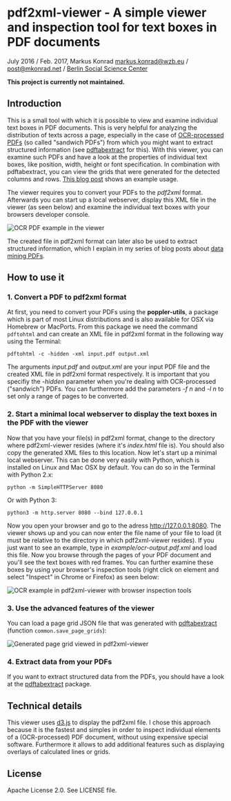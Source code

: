 # pdf2xml-viewer - A simple viewer and inspection tool for text boxes in PDF documents

July 2016 / Feb. 2017, Markus Konrad <markus.konrad@wzb.eu> / <post@mkonrad.net> / [Berlin Social Science Center](https://www.wzb.eu/en)

**This project is currently not maintained.**

## Introduction

This is a small tool with which it is possible to view and examine individual text boxes in PDF documents. This is
very helpful for analyzing the distribution of texts across a page, especially in the case of
[OCR-processed PDFs](https://en.wikipedia.org/wiki/Optical_character_recognition) (so called "sandwich PDFs") from
which you might want to extract structured information (see 
[pdftabextract](https://github.com/WZBSocialScienceCenter/pdftabextract) for this). With this viewer, you can examine
such PDFs and have a look at the properties of individual text boxes, like position, width, height or font
specification. In combination with pdftabextract, you can view the grids that were generated for the detected columns and rows. [This blog post](https://datascience.blog.wzb.eu/2017/02/16/data-mining-ocr-pdfs-using-pdftabextract-to-liberate-tabular-data-from-scanned-documents/) shows an example usage.

The viewer requires you to convert your PDFs to the *pdf2xml* format. Afterwards
you can start up a local webserver, display this XML file in the viewer (as seen below) and examine the individual
text boxes with your browsers developer console.

![OCR PDF example in the viewer](https://datascience.blog.wzb.eu/wp-content/uploads/10/2017/02/pdf2xml-viewer-page.png)

The created file in pdf2xml format can later also be used to extract structured information, which I explain in my
series of blog posts about [data mining PDFs](https://datascience.blog.wzb.eu/category/pdfs/).

## How to use it

### 1. Convert a PDF to pdf2xml format

At first, you need to convert your PDFs using the **poppler-utils**, a package which is part of most Linux distributions
and is also available for OSX via Homebrew or MacPorts. From this package we need the command `pdftohtml` and can create
an XML file in pdf2xml format in the following way using the Terminal:

```
pdftohtml -c -hidden -xml input.pdf output.xml
```

The arguments *input.pdf* and *output.xml* are your input PDF file and the created XML file in pdf2xml format
respectively. It is important that you specifiy the *-hidden* parameter when you're dealing with OCR-processed
("sandwich") PDFs. You can furthermore add the parameters *-f n* and *-l n* to set only a range of pages to be
converted.

### 2. Start a minimal local webserver to display the text boxes in the PDF with the viewer

Now that you have your file(s) in pdf2xml format, change to the directory where pdf2xml-viewer resides (where it's
*index.html* file is). You should also copy the generated XML files to this location. Now let's start up a minimal
local webserver. This can be done very easily with Python, which is installed on Linux and Mac OSX by default.
You can do so in the Terminal with Python 2.x:

```
python -m SimpleHTTPServer 8080
```

Or with Python 3:
```
python3 -m http.server 8080 --bind 127.0.0.1
```

Now you open your browser and go to the adress http://127.0.0.1:8080. The viewer shows up and you can now enter the
file name of your file to load (it must be relative to the directory in which pdf2xml-viewer resides). If you just
want to see an example, type in *example/ocr-output.pdf.xml* and load this file. Now you browse through the pages of
your PDF document and you'll see the text boxes with red frames. You can further examine these boxes by using your
browser's inspection tools (right click on element and select "Inspect" in Chrome or Firefox) as seen below:

![OCR example in pdf2xml-viewer with browser inspection tools](https://datascience.blog.wzb.eu/wp-content/uploads/10/2016/07/ocr-example-output-devconsole.png)

### 3. Use the advanced features of the viewer

You can load a page grid JSON file that was generated with [pdftabextract](https://github.com/WZBSocialScienceCenter/pdftabextract) (function `common.save_page_grids`):

![Generated page grid viewed in pdf2xml-viewer](https://datascience.blog.wzb.eu/wp-content/uploads/10/2017/02/pdf2xml-viewer-pagegrid.png)

### 4. Extract data from your PDFs

If you want to extract structured data from the PDFs, you should have a look at the
[pdftabextract](https://github.com/WZBSocialScienceCenter/pdftabextract) package.

## Technical details

This viewer uses [d3.js](https://d3js.org) to display the pdf2xml file. I chose this approach because it is the fastest
and simples in order to inspect individual elements of a (OCR-processed) PDF document, without using expensive special
software. Furthermore it allows to add additional features such as displaying overlays of calculated lines or grids.

## License

Apache License 2.0. See LICENSE file.
